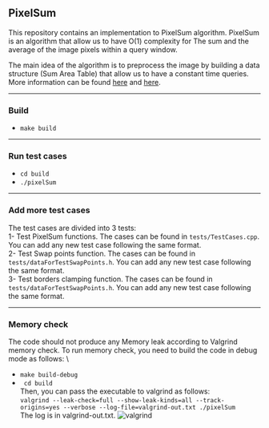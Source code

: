 ## PixelSum
This repository contains an implementation to PixelSum algorithm. PixelSum is an algorithm that allow us to have O(1)
complexity for The sum and the average of the image pixels within a query window. 

The main idea of the algorithm is to preprocess the image by building a data structure (Sum Area Table) that allow us to
have a constant time queries. More information can be found [here](https://en.wikipedia.org/wiki/Summed-area_table) and [here](https://www.geeksforgeeks.org/summed-area-table-submatrix-summation/). 

---
### Build
* ``` make build ```
---
### Run test cases
* ``` cd build ``` 
* ``` ./pixelSum ```
---
### Add more test cases
The test cases are divided into 3 tests: \
1- Test PixelSum functions. The cases can be found in ```tests/TestCases.cpp```. You can add any new test case following the same format. \
2- Test Swap points function. The cases can be found in ```tests/dataForTestSwapPoints.h```. You can add any new test case following the same format. \
3- Test borders clamping function. The cases can be found in ```tests/dataForTestSwapPoints.h```. You can add any new test case following the same format.

---
### Memory check
The code should not produce any Memory leak according to Valgrind memory check. To run memory check, you need to build
the code in debug mode as follows: \
* ``` make build-debug ```
* ``` cd build``` \
Then, you can pass the executable to valgrind as follows: \
``` valgrind --leak-check=full --show-leak-kinds=all --track-origins=yes --verbose --log-file=valgrind-out.txt ./pixelSum ``` \
The log is in valgrind-out.txt.
  ![valgrind](image.png)
